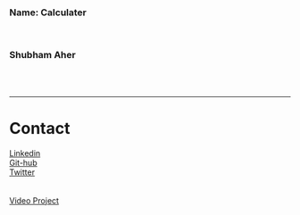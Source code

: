 <h3> Name: Calculater </h3>
<br>
<h3> Shubham Aher</h3>
<br>
<br>



<hr>
<h1> Contact</h1>
 <link rel="stylesheet" href="https://cdnjs.cloudflare.com/ajax/libs/font-awesome/4.7.0/css/font-awesome.min.css">
                            <div class="icon"><a href="https://www.linkedin.com/in/shubham-aher-9a4833197/" class="fa fa-linkedin">Linkedin</a></div>
                            <div class="icon"><a href="https://github.com/Shubhamaher1" class="fa fa-github">Git-hub</a></div>
                            <div class="icon"><a href="https://www.linkedin.com/in/shubham-aher-9a4833197/" class="fa fa-twitter">Twitter</a></div>
<br>
<br>

<div  > <a href ="https://drive.google.com/file/d/1RR-_jQsx2VnRpGYSf39vYTBXRPzAI-G6/view?usp=sharing" target="_blank" >Video Project</a></div>
